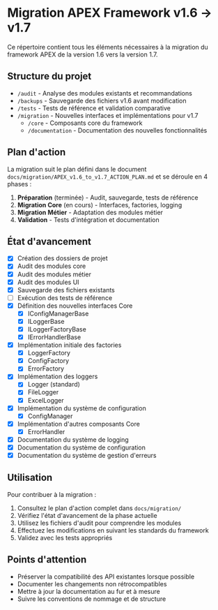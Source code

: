 # Migration APEX Framework v1.6 → v1.7

Ce répertoire contient tous les éléments nécessaires à la migration du framework APEX de la version 1.6 vers la version 1.7.

## Structure du projet

- `/audit` - Analyse des modules existants et recommandations
- `/backups` - Sauvegarde des fichiers v1.6 avant modification
- `/tests` - Tests de référence et validation comparative
- `/migration` - Nouvelles interfaces et implémentations pour v1.7
  - `/core` - Composants core du framework
  - `/documentation` - Documentation des nouvelles fonctionnalités

## Plan d'action

La migration suit le plan défini dans le document `docs/migration/APEX_v1.6_to_v1.7_ACTION_PLAN.md` et se déroule en 4 phases :

1. **Préparation** (terminée) - Audit, sauvegarde, tests de référence
2. **Migration Core** (en cours) - Interfaces, factories, logging
3. **Migration Métier** - Adaptation des modules métier
4. **Validation** - Tests d'intégration et documentation

## État d'avancement

- [x] Création des dossiers de projet
- [x] Audit des modules core
- [x] Audit des modules métier
- [x] Audit des modules UI
- [x] Sauvegarde des fichiers existants
- [ ] Exécution des tests de référence
- [x] Définition des nouvelles interfaces Core
  - [x] IConfigManagerBase
  - [x] ILoggerBase
  - [x] ILoggerFactoryBase
  - [x] IErrorHandlerBase
- [x] Implémentation initiale des factories
  - [x] LoggerFactory
  - [x] ConfigFactory
  - [x] ErrorFactory
- [x] Implémentation des loggers
  - [x] Logger (standard)
  - [x] FileLogger
  - [x] ExcelLogger
- [x] Implémentation du système de configuration
  - [x] ConfigManager
- [x] Implémentation d'autres composants Core
  - [x] ErrorHandler
- [x] Documentation du système de logging
- [x] Documentation du système de configuration
- [x] Documentation du système de gestion d'erreurs

## Utilisation

Pour contribuer à la migration :

1. Consultez le plan d'action complet dans `docs/migration/`
2. Vérifiez l'état d'avancement de la phase actuelle
3. Utilisez les fichiers d'audit pour comprendre les modules
4. Effectuez les modifications en suivant les standards du framework
5. Validez avec les tests appropriés

## Points d'attention

- Préserver la compatibilité des API existantes lorsque possible
- Documenter les changements non rétrocompatibles
- Mettre à jour la documentation au fur et à mesure
- Suivre les conventions de nommage et de structure 